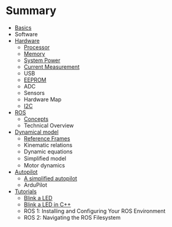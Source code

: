 # Summary

* [Basics](basics/README.md)
* Software
* [Hardware](Hardware.md)
    * [Processor](Processor.md)
    * [Memory](Memory.md)
    * [System Power](Systempower.md)
    * [Current Measurement](Current.md)
    * USB
    * [EEPROM](EEPROM.md)
    * ADC
    * Sensors
    * Hardware Map
    * [I2C](I2C.md)
* [ROS](ROS.md)
    * [Concepts](ROS-concepts.md)
    * Technical Overview
* [Dynamical model](DynamicalModel.md)
    * [Reference Frames](ReferenceFrames.md)
    * Kinematic relations
    * Dynamic equations
    * Simpliﬁed model
    * Motor dynamics
* [Autopilot](Autopilot.md)
    * [A simplified autopilot](SimpleAutopilot.md)
    * ArduPilot
* [Tutorials](Tutorials.md)
    * [Blink a LED](Blink.md)
    * [Blink a LED in C++](Blink2.md)
    * ROS 1: Installing and Configuring Your ROS Environment
    * ROS 2: Navigating the ROS Filesystem    

